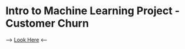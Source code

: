 # Intro to Machine Learning Project - Customer Churn

--> [Look Here](https://ransbymich.github.io/customer_churn/) <--

